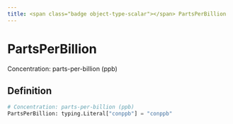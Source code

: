 ```yaml
---
title: <span class="badge object-type-scalar"></span> PartsPerBillion
---
```

# <span class="badge object-type-scalar"></span> PartsPerBillion

Concentration: parts-per-billion (ppb)

## Definition

```python
# Concentration: parts-per-billion (ppb)
PartsPerBillion: typing.Literal["conppb"] = "conppb"
```
